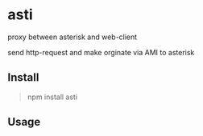 # asti

proxy between asterisk and web-client

send http-request and make orginate via AMI to asterisk

## Install

> npm install asti


## Usage

`````javascript






`````


